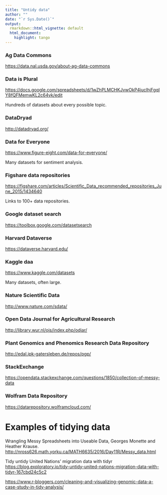 ```yaml
---
title: "Untidy data"
author: ""
date: "`r Sys.Date()`"
output:
  rmarkdown::html_vignette: default
  html_document:
    highlight: tango
---
```



### Ag Data Commons
https://data.nal.usda.gov/about-ag-data-commons


### Data is Plural
https://docs.google.com/spreadsheets/d/1wZhPLMCHKJvwOkP4juclhjFgqIY8fQFMemwKL2c64vk/edit

Hundreds of datasets about every possible topic.


### DataDryad
http://datadryad.org/


### Data for Everyone
https://www.figure-eight.com/data-for-everyone/

Many datasets for sentiment analysis.


### Figshare data repositories
https://figshare.com/articles/Scientific_Data_recommended_repositories_June_2015/1434640

Links to 100+ data repositories.

### Google dataset search
https://toolbox.google.com/datasetsearch



### Harvard Dataverse
https://dataverse.harvard.edu/


### Kaggle daa
https://www.kaggle.com/datasets

Many datasets, often large.


### Nature Scientific Data
http://www.nature.com/sdata/


### Open Data Journal for Agricultural Research
http://library.wur.nl/ojs/index.php/odjar/


### Plant Genomics and Phenomics Research Data Repository
http://edal.ipk-gatersleben.de/repos/pgp/


### StackExchange
https://opendata.stackexchange.com/questions/1850/collection-of-messy-data


### Wolfram Data Repository 
https://datarepository.wolframcloud.com/


# Examples of tidying data
Wrangling Messy Spreadsheets into Useable Data,
Georges Monette and Heather Krause.
http://nross626.math.yorku.ca/MATH6635/2016/Day11R/Messy_data.html

Tidy untidy United Nations' migration data with tidyr
https://blog.exploratory.io/tidy-untidy-united-nations-migration-data-with-tidyr-167cbd24c5c2

https://www.r-bloggers.com/cleaning-and-visualizing-genomic-data-a-case-study-in-tidy-analysis/
